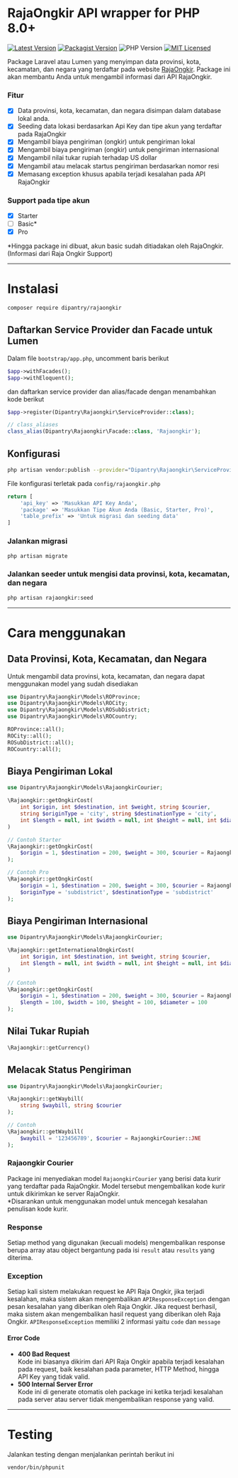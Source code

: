 # RajaOngkir API wrapper for PHP 8.0+
[![Latest Version](https://img.shields.io/github/v/release/dipantry/rajaongkir?label=Release&sort=semver&style=flat-square)](https://github.com/dipantry/rajaongkir/releases)
[![Packagist Version](https://img.shields.io/packagist/v/dipantry/rajaongkir?label=Packagist)](https://packagist.org/packages/dipantry/rajaongkir)
![PHP Version](https://img.shields.io/packagist/php-v/dipantry/rajaongkir?label=PHP%20Version)
[![MIT Licensed](https://img.shields.io/github/license/dipantry/rajaongkir?label=License&style=flat-square)](LICENSE)

Package Laravel atau Lumen yang menyimpan data provinsi, kota, kecamatan, dan negara yang terdaftar pada website [RajaOngkir](https://rajaongkir.com/). Package ini akan membantu Anda untuk mengambil informasi dari API RajaOngkir.

### Fitur
- [x] Data provinsi, kota, kecamatan, dan negara disimpan dalam database lokal anda.
- [x] Seeding data lokasi berdasarkan Api Key dan tipe akun yang terdaftar pada RajaOngkir
- [x] Mengambil biaya pengiriman (ongkir) untuk pengiriman lokal
- [x] Mengambil biaya pengiriman (ongkir) untuk pengiriman internasional
- [x] Mengambil nilai tukar rupiah terhadap US dollar
- [x] Mengambil atau melacak startus pengiriman berdasarkan nomor resi
- [x] Memasang exception khusus apabila terjadi kesalahan pada API RajaOngkir

### Support pada tipe akun
- [x] Starter
- [ ] Basic*
- [x] Pro

*Hingga package ini dibuat, akun basic sudah ditiadakan oleh RajaOngkir. <br>(Informasi dari Raja Ongkir Support)

---
# Instalasi
```sh
composer require dipantry/rajaongkir
```

## Daftarkan Service Provider dan Facade untuk Lumen
Dalam file `bootstrap/app.php`, uncomment baris berikut
```php
$app->withFacades();
$app->withEloquent();
```
dan daftarkan service provider dan alias/facade dengan menambahkan kode berikut
```php
$app->register(Dipantry\Rajaongkir\ServiceProvider::class);

// class_aliases
class_alias(Dipantry\Rajaongkir\Facade::class, 'Rajaongkir');
```

## Konfigurasi
```sh
php artisan vendor:publish --provider="Dipantry\Rajaongkir\ServiceProvider"
```

File konfigurasi terletak pada `config/rajaongkir.php`
```php
return [
    'api_key' => 'Masukkan API Key Anda',
    'package' => 'Masukkan Tipe Akun Anda (Basic, Starter, Pro)',
    'table_prefix' => 'Untuk migrasi dan seeding data'
]
```

### Jalankan migrasi
```sh
php artisan migrate
```

### Jalankan seeder untuk mengisi data provinsi, kota, kecamatan, dan negara
```sh
php artisan rajaongkir:seed
```

---
# Cara menggunakan
## Data Provinsi, Kota, Kecamatan, dan Negara
Untuk mengambil data provinsi, kota, kecamatan, dan negara dapat menggunakan model yang sudah disediakan

```php
use Dipantry\Rajaongkir\Models\ROProvince;
use Dipantry\Rajaongkir\Models\ROCity;
use Dipantry\Rajaongkir\Models\ROSubDistrict;
use Dipantry\Rajaongkir\Models\ROCountry;

ROProvince::all();
ROCity::all();
ROSubDistrict::all();
ROCountry::all();
```

## Biaya Pengiriman Lokal
```php
use Dipantry\Rajaongkir\Models\RajaongkirCourier;

\Rajaongkir::getOngkirCost(
    int $origin, int $destination, int $weight, string $courier,
    string $originType = 'city', string $destinationType = 'city',
    int $length = null, int $width = null, int $height = null, int $diameter = null
)

// Contoh Starter
\Rajaongkir::getOngkirCost(
    $origin = 1, $destination = 200, $weight = 300, $courier = RajaongkirCourier::JNE
);

// Contoh Pro
\Rajaongkir::getOngkirCost(
    $origin = 1, $destination = 200, $weight = 300, $courier = RajaongkirCourier::JNE,
    $originType = 'subdistrict', $destinationType = 'subdistrict'
);
```

## Biaya Pengiriman Internasional
```php
use Dipantry\Rajaongkir\Models\RajaongkirCourier;

\Rajaongkir::getInternationalOngkirCost(
    int $origin, int $destination, int $weight, string $courier,
    int $length = null, int $width = null, int $height = null, int $diameter = null
)

// Contoh
\Rajaongkir::getOngkirCost(
    $origin = 1, $destination = 200, $weight = 300, $courier = RajaongkirCourier::JNE,
    $length = 100, $width = 100, $height = 100, $diameter = 100
);
```

## Nilai Tukar Rupiah
```php
\Rajaongkir::getCurrency()
```

## Melacak Status Pengiriman
```php
use Dipantry\Rajaongkir\Models\RajaongkirCourier;

\Rajaongkir::getWaybill(
    string $waybill, string $courier
);

// Contoh
\Rajaongkir::getWaybill(
    $waybill = '123456789', $courier = RajaongkirCourier::JNE
);
```

### Rajaongkir Courier
Package ini menyediakan model `RajaongkirCourier` yang berisi data kurir yang terdaftar pada RajaOngkir. Model tersebut mengembalikan kode kurir untuk dikirimkan ke server RajaOngkir. <br> 
*Disarankan untuk menggunakan model untuk mencegah kesalahan penulisan kode kurir.

### Response
Setiap method yang digunakan (kecuali models) mengembalikan response berupa array atau object bergantung pada isi `result` atau `results` yang diterima.

### Exception
Setiap kali sistem melakukan request ke API Raja Ongkir, jika terjadi kesalahan, maka sistem akan mengembalikan `APIResponseException` dengan pesan kesalahan yang diberikan oleh Raja Ongkir. Jika request berhasil, maka sistem akan mengembalikan hasil request yang diberikan oleh Raja Ongkir.
`APIResponseException` memiliki 2 informasi yaitu `code` dan `message`

#### Error Code
- <b>400 Bad Request</b><br>
Kode ini biasanya dikirim dari API Raja Ongkir apabila terjadi kesalahan pada request, baik kesalahan pada parameter, HTTP Method, hingga API Key yang tidak valid.
- <b>500 Internal Server Error</b><br>
Kode ini di generate otomatis oleh package ini ketika terjadi kesalahan pada server atau server tidak mengembalikan response yang valid.

---
# Testing
Jalankan testing dengan menjalankan perintah berikut ini
```sh
vendor/bin/phpunit
```